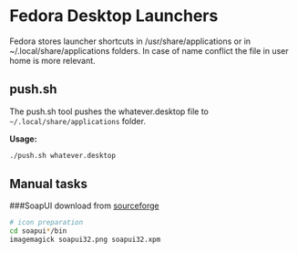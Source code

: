 Fedora Desktop Launchers
========================

Fedora stores launcher shortcuts in /usr/share/applications or in ~/.local/share/applications folders. In case of name conflict the file in user home is more relevant.

push.sh
-------
The push.sh tool pushes the whatever.desktop file to ```~/.local/share/applications``` folder.

**Usage:**
```bash
./push.sh whatever.desktop
```

Manual tasks
------------
###SoapUI
download from [sourceforge][1]
```bash
# icon preparation
cd soapui*/bin
imagemagick soapui32.png soapui32.xpm
```
[1]:http://sourceforge.net/projects/soapui/files/soapui/

